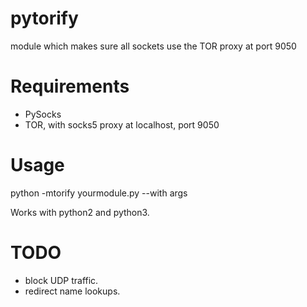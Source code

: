 # pytorify
module which makes sure all sockets use the TOR proxy at port 9050

Requirements
============

 * PySocks
 * TOR, with socks5 proxy at localhost, port 9050

Usage
=====

python -mtorify yourmodule.py --with args

Works with python2 and python3.

TODO
====

 * block UDP traffic.
 * redirect name lookups.
